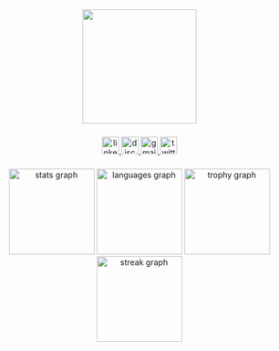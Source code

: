 <div align="center">
  <img height="200" src="https://i.ibb.co/fbwPkbh/gggRosa.png"  />
</div>

###

<div align="center">
  <a href="https://www.linkedin.com/in/v%C3%ADctor-gonz%C3%A1lez-artigas-a03243177/" target="_blank">
    <img src="https://img.shields.io/static/v1?message=LinkedIn&logo=linkedin&label=&color=0077B5&logoColor=white&labelColor=&style=for-the-badge" height="30" alt="linkedin logo"  />
  </a>
  <a href="https://thewolfg.itch.io/" target="_blank">
    <img src="https://img.shields.io/static/v1?message=itch.io&logo=discord&label=&color=7289DA&logoColor=white&labelColor=&style=for-the-badge" height="30" alt="discord logo"  />
  </a>
  <a href="https://mail.google.com/mail/u/0/?fs=1&tf=cm&source=mailto&to=victor.gonza88@gmail.com" target="_blank">
    <img src="https://img.shields.io/static/v1?message=Gmail&logo=gmail&label=&color=D14836&logoColor=white&labelColor=&style=for-the-badge" height="30" alt="gmail logo"  />
  </a>
  <a href="https://x.com/TheWolfG145" target="_blank">
    <img src="https://img.shields.io/static/v1?message=Twitter&logo=twitter&label=&color=1DA1F2&logoColor=white&labelColor=&style=for-the-badge" height="30" alt="twitter logo"  />
  </a>
</div>

###

<div align="center">
  <img src="https://github-readme-stats.vercel.app/api?username=TheWolfG145&hide_title=true&hide_rank=false&show_icons=true&include_all_commits=true&count_private=true&disable_animations=false&theme=dracula&locale=en&hide_border=true&order=1" height="150" alt="stats graph"  />
  <img src="https://github-readme-stats.vercel.app/api/top-langs?username=TheWolfG145&locale=en&hide_title=true&layout=compact&card_width=320&langs_count=5&theme=dracula&hide_border=true&order=2" height="150" alt="languages graph"  />
  <img src="https://github-profile-trophy.vercel.app?username=TheWolfG145&theme=dracula&column=-1&row=1&margin-w=8&margin-h=8&no-bg=true&no-frame=true&order=4" height="150" alt="trophy graph"  />
  <img src="https://streak-stats.demolab.com?user=TheWolfG145&locale=en&mode=daily&theme=dracula&hide_border=true&border_radius=5&order=3" height="150" alt="streak graph"  />
</div>

###
